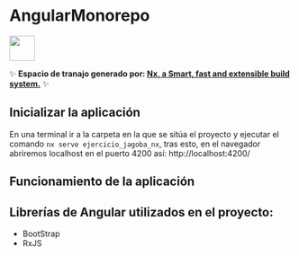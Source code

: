 # AngularMonorepo

<a alt="Nx logo" href="https://nx.dev" target="_blank" rel="noreferrer"><img src="https://raw.githubusercontent.com/nrwl/nx/master/images/nx-logo.png" width="45"></a>

✨ **Espacio de tranajo generado por: [Nx, a Smart, fast and extensible build system.](https://nx.dev)** ✨


## Inicializar la aplicación

En una terminal ir a la carpeta en la que se sitúa el proyecto
y ejecutar el comando `nx serve ejercicio_jagoba_nx`, tras esto, en el navegador
abriremos localhost en el puerto 4200 así: http://localhost:4200/


## Funcionamiento de la aplicación



## Librerías de Angular utilizados en el proyecto:
* BootStrap
* RxJS
